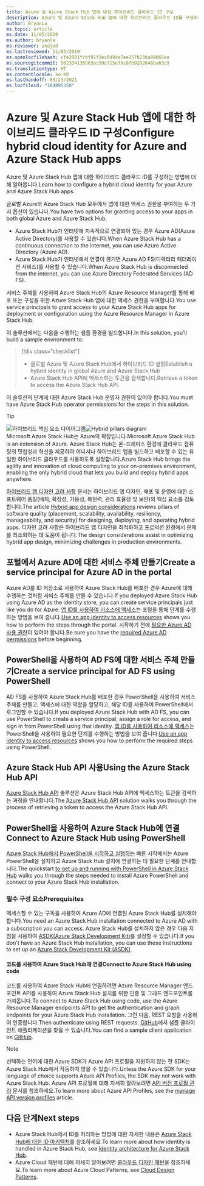 ```yaml
---
title: Azure 및 Azure Stack Hub 앱에 대한 하이브리드 클라우드 ID 구성
description: Azure 및 Azure Stack Hub 앱에 대한 하이브리드 클라우드 ID를 구성하는 방법에 대해 알아봅니다.
author: BryanLa
ms.topic: article
ms.date: 11/05/2019
ms.author: bryanla
ms.reviewer: anajod
ms.lastreviewed: 11/05/2019
ms.openlocfilehash: cfe2001fcbf91f3ec0d94a7ee257b23ba89065ee
ms.sourcegitcommit: 962334135b63ac99c715e7bc8fb9282648ba63c9
ms.translationtype: HT
ms.contentlocale: ko-KR
ms.lasthandoff: 03/23/2021
ms.locfileid: "104895350"
---
```

# <a name="configure-hybrid-cloud-identity-for-azure-and-azure-stack-hub-apps"></a><span data-ttu-id="71d2c-103">Azure 및 Azure Stack Hub 앱에 대한 하이브리드 클라우드 ID 구성</span><span class="sxs-lookup"><span data-stu-id="71d2c-103">Configure hybrid cloud identity for Azure and Azure Stack Hub apps</span></span>

<span data-ttu-id="71d2c-104">Azure 및 Azure Stack Hub 앱에 대한 하이브리드 클라우드 ID를 구성하는 방법에 대해 알아봅니다.</span><span class="sxs-lookup"><span data-stu-id="71d2c-104">Learn how to configure a hybrid cloud identity for your Azure and Azure Stack Hub apps.</span></span>

<span data-ttu-id="71d2c-105">글로벌 Azure와 Azure Stack Hub 모두에서 앱에 대한 액세스 권한을 부여하는 두 가지 옵션이 있습니다.</span><span class="sxs-lookup"><span data-stu-id="71d2c-105">You have two options for granting access to your apps in both global Azure and Azure Stack Hub.</span></span>

 * <span data-ttu-id="71d2c-106">Azure Stack Hub가 인터넷에 지속적으로 연결되어 있는 경우 Azure AD(Azure Active Directory)를 사용할 수 있습니다.</span><span class="sxs-lookup"><span data-stu-id="71d2c-106">When Azure Stack Hub has a continuous connection to the internet, you can use Azure Active Directory (Azure AD).</span></span>
 * <span data-ttu-id="71d2c-107">Azure Stack Hub가 인터넷에서 연결이 끊기면 Azure AD FS(디렉터리 페더레이션 서비스)를 사용할 수 있습니다.</span><span class="sxs-lookup"><span data-stu-id="71d2c-107">When Azure Stack Hub is disconnected from the internet, you can use Azure Directory Federated Services (AD FS).</span></span>

<span data-ttu-id="71d2c-108">서비스 주체를 사용하여 Azure Stack Hub의 Azure Resource Manager를 통해 배포 또는 구성을 위한 Azure Stack Hub 앱에 대한 액세스 권한을 부여합니다.</span><span class="sxs-lookup"><span data-stu-id="71d2c-108">You use service principals to grant access to your Azure Stack Hub apps for deployment or configuration using the Azure Resource Manager in Azure Stack Hub.</span></span>

<span data-ttu-id="71d2c-109">이 솔루션에서는 다음을 수행하는 샘플 환경을 빌드합니다.</span><span class="sxs-lookup"><span data-stu-id="71d2c-109">In this solution, you'll build a sample environment to:</span></span>

> [!div class="checklist"]
> - <span data-ttu-id="71d2c-110">글로벌 Azure 및 Azure Stack Hub에서 하이브리드 ID 설정</span><span class="sxs-lookup"><span data-stu-id="71d2c-110">Establish a hybrid identity in global Azure and Azure Stack Hub</span></span>
> - <span data-ttu-id="71d2c-111">Azure Stack Hub API에 액세스하는 토큰을 검색합니다.</span><span class="sxs-lookup"><span data-stu-id="71d2c-111">Retrieve a token to access the Azure Stack Hub API.</span></span>

<span data-ttu-id="71d2c-112">이 솔루션의 단계에 대한 Azure Stack Hub 운영자 권한이 있어야 합니다.</span><span class="sxs-lookup"><span data-stu-id="71d2c-112">You must have Azure Stack Hub operator permissions for the steps in this solution.</span></span>

> [!Tip]  
> <span data-ttu-id="71d2c-113">![하이브리드 핵심 요소 다이어그램](./media/solution-deployment-guide-cross-cloud-scaling/hybrid-pillars.png)</span><span class="sxs-lookup"><span data-stu-id="71d2c-113">![Hybrid pillars diagram](./media/solution-deployment-guide-cross-cloud-scaling/hybrid-pillars.png)</span></span>  
> <span data-ttu-id="71d2c-114">Microsoft Azure Stack Hub는 Azure의 확장입니다.</span><span class="sxs-lookup"><span data-stu-id="71d2c-114">Microsoft Azure Stack Hub is an extension of Azure.</span></span> <span data-ttu-id="71d2c-115">Azure Stack Hub는 온-프레미스 환경에 클라우드 컴퓨팅의 민첩성과 혁신을 제공하여 어디서나 하이브리드 앱을 빌드하고 배포할 수 있는 유일한 하이브리드 클라우드를 사용하도록 설정합니다.</span><span class="sxs-lookup"><span data-stu-id="71d2c-115">Azure Stack Hub brings the agility and innovation of cloud computing to your on-premises environment, enabling the only hybrid cloud that lets you build and deploy hybrid apps anywhere.</span></span>  
> 
> <span data-ttu-id="71d2c-116">[하이브리드 앱 디자인 고려 사항](overview-app-design-considerations.md) 문서는 하이브리드 앱 디자인, 배포 및 운영에 대한 소프트웨어 품질(배치, 확장성, 가용성, 복원력, 관리 효율성 및 보안)의 핵심 요소를 검토합니다.</span><span class="sxs-lookup"><span data-stu-id="71d2c-116">The article [Hybrid app design considerations](overview-app-design-considerations.md) reviews pillars of software quality (placement, scalability, availability, resiliency, manageability, and security) for designing, deploying, and operating hybrid apps.</span></span> <span data-ttu-id="71d2c-117">디자인 고려 사항은 하이브리드 앱 디자인을 최적화하고 프로덕션 환경에서 문제를 최소화하는 데 도움이 됩니다.</span><span class="sxs-lookup"><span data-stu-id="71d2c-117">The design considerations assist in optimizing hybrid app design, minimizing challenges in production environments.</span></span>

## <a name="create-a-service-principal-for-azure-ad-in-the-portal"></a><span data-ttu-id="71d2c-118">포털에서 Azure AD에 대한 서비스 주체 만들기</span><span class="sxs-lookup"><span data-stu-id="71d2c-118">Create a service principal for Azure AD in the portal</span></span>

<span data-ttu-id="71d2c-119">Azure AD를 ID 저장소로 사용하여 Azure Stack Hub를 배포한 경우 Azure에 대해 수행하는 것처럼 서비스 주체를 만들 수 있습니다.</span><span class="sxs-lookup"><span data-stu-id="71d2c-119">If you deployed Azure Stack Hub using Azure AD as the identity store, you can create service principals just like you do for Azure.</span></span> <span data-ttu-id="71d2c-120">[앱 ID를 사용하여 리소스에 액세스](/azure-stack/operator/azure-stack-create-service-principals#manage-an-azure-ad-app-identity)는 포털을 통해 단계를 수행하는 방법을 보여 줍니다.</span><span class="sxs-lookup"><span data-stu-id="71d2c-120">[Use an app identity to access resources](/azure-stack/operator/azure-stack-create-service-principals#manage-an-azure-ad-app-identity) shows you how to perform the steps through the portal.</span></span> <span data-ttu-id="71d2c-121">시작하기 전에 [필요한 Azure AD 사용 권한](/azure/azure-resource-manager/resource-group-create-service-principal-portal#required-permissions)이 있어야 합니다.</span><span class="sxs-lookup"><span data-stu-id="71d2c-121">Be sure you have the [required Azure AD permissions](/azure/azure-resource-manager/resource-group-create-service-principal-portal#required-permissions) before beginning.</span></span>

## <a name="create-a-service-principal-for-ad-fs-using-powershell"></a><span data-ttu-id="71d2c-122">PowerShell을 사용하여 AD FS에 대한 서비스 주체 만들기</span><span class="sxs-lookup"><span data-stu-id="71d2c-122">Create a service principal for AD FS using PowerShell</span></span>

<span data-ttu-id="71d2c-123">AD FS를 사용하여 Azure Stack Hub를 배포한 경우 PowerShell을 사용하여 서비스 주체를 만들고, 액세스에 대한 역할을 할당하고, 해당 ID를 사용하여 PowerShell에서 로그인할 수 있습니다.</span><span class="sxs-lookup"><span data-stu-id="71d2c-123">If you deployed Azure Stack Hub with AD FS, you can use PowerShell to create a service principal, assign a role for access, and sign in from PowerShell using that identity.</span></span> <span data-ttu-id="71d2c-124">[앱 ID를 사용하여 리소스에 액세스](/azure-stack/operator/azure-stack-create-service-principals#manage-an-ad-fs-app-identity)는 PowerShell을 사용하여 필요한 단계를 수행하는 방법을 보여 줍니다.</span><span class="sxs-lookup"><span data-stu-id="71d2c-124">[Use an app identity to access resources](/azure-stack/operator/azure-stack-create-service-principals#manage-an-ad-fs-app-identity) shows you how to perform the required steps using PowerShell.</span></span>

## <a name="using-the-azure-stack-hub-api"></a><span data-ttu-id="71d2c-125">Azure Stack Hub API 사용</span><span class="sxs-lookup"><span data-stu-id="71d2c-125">Using the Azure Stack Hub API</span></span>

<span data-ttu-id="71d2c-126">[Azure Stack Hub API](/azure-stack/user/azure-stack-rest-api-use) 솔루션은 Azure Stack Hub API에 액세스하는 토큰을 검색하는 과정을 안내합니다.</span><span class="sxs-lookup"><span data-stu-id="71d2c-126">The [Azure Stack Hub API](/azure-stack/user/azure-stack-rest-api-use)  solution walks you through the process of retrieving a token to access the Azure Stack Hub API.</span></span>

## <a name="connect-to-azure-stack-hub-using-powershell"></a><span data-ttu-id="71d2c-127">PowerShell을 사용하여 Azure Stack Hub에 연결</span><span class="sxs-lookup"><span data-stu-id="71d2c-127">Connect to Azure Stack Hub using PowerShell</span></span>

<span data-ttu-id="71d2c-128">[Azure Stack Hub에서 PowerShell을 시작하고 실행하는](/azure-stack/operator/azure-stack-powershell-install) 빠른 시작에서는 Azure PowerShell을 설치하고 Azure Stack Hub 설치에 연결하는 데 필요한 단계를 안내합니다.</span><span class="sxs-lookup"><span data-stu-id="71d2c-128">The quickstart [to get up and running with PowerShell in Azure Stack Hub](/azure-stack/operator/azure-stack-powershell-install) walks you through the steps needed to install Azure PowerShell and connect to your Azure Stack Hub installation.</span></span>

### <a name="prerequisites"></a><span data-ttu-id="71d2c-129">필수 구성 요소</span><span class="sxs-lookup"><span data-stu-id="71d2c-129">Prerequisites</span></span>

<span data-ttu-id="71d2c-130">액세스할 수 있는 구독을 사용하여 Azure AD에 연결된 Azure Stack Hub를 설치해야 합니다.</span><span class="sxs-lookup"><span data-stu-id="71d2c-130">You need an Azure Stack Hub installation connected to Azure AD with a subscription you can access.</span></span> <span data-ttu-id="71d2c-131">Azure Stack Hub를 설치하지 않은 경우 다음 지침을 사용하여 [ASDK(Azure Stack Development Kit)](/azure-stack/asdk/asdk-install)를 설정할 수 있습니다.</span><span class="sxs-lookup"><span data-stu-id="71d2c-131">If you don't have an Azure Stack Hub installation, you can use these instructions to set up an [Azure Stack Development Kit (ASDK)](/azure-stack/asdk/asdk-install).</span></span>

#### <a name="connect-to-azure-stack-hub-using-code"></a><span data-ttu-id="71d2c-132">코드를 사용하여 Azure Stack Hub에 연결</span><span class="sxs-lookup"><span data-stu-id="71d2c-132">Connect to Azure Stack Hub using code</span></span>

<span data-ttu-id="71d2c-133">코드를 사용하여 Azure Stack Hub에 연결하려면 Azure Resource Manager 엔드포인트 API를 사용하여 Azure Stack Hub 설치를 위한 인증 및 그래프 엔드포인트를 가져옵니다.</span><span class="sxs-lookup"><span data-stu-id="71d2c-133">To connect to Azure Stack Hub using code, use the Azure Resource Manager endpoints API to get the authentication and graph endpoints for your Azure Stack Hub installation.</span></span> <span data-ttu-id="71d2c-134">그런 다음, REST 요청을 사용하여 인증합니다.</span><span class="sxs-lookup"><span data-stu-id="71d2c-134">Then authenticate using REST requests.</span></span> <span data-ttu-id="71d2c-135">[GitHub](https://github.com/shriramnat/HybridARMApplication)에서 샘플 클라이언트 애플리케이션을 찾을 수 있습니다.</span><span class="sxs-lookup"><span data-stu-id="71d2c-135">You can find a sample client application on [GitHub](https://github.com/shriramnat/HybridARMApplication).</span></span>

>[!Note]
><span data-ttu-id="71d2c-136">선택하는 언어에 대한 Azure SDK가 Azure API 프로필을 지원하지 않는 한 SDK는 Azure Stack Hub에서 작동하지 않을 수 있습니다.</span><span class="sxs-lookup"><span data-stu-id="71d2c-136">Unless the Azure SDK for your language of choice supports Azure API Profiles, the SDK may not work with Azure Stack Hub.</span></span> <span data-ttu-id="71d2c-137">Azure API 프로필에 대해 자세히 알아보려면 [API 버전 프로필 관리](/azure-stack/user/azure-stack-version-profiles) 문서를 참조하세요.</span><span class="sxs-lookup"><span data-stu-id="71d2c-137">To learn more about Azure API Profiles, see the [manage API version profiles](/azure-stack/user/azure-stack-version-profiles) article.</span></span>

## <a name="next-steps"></a><span data-ttu-id="71d2c-138">다음 단계</span><span class="sxs-lookup"><span data-stu-id="71d2c-138">Next steps</span></span>

- <span data-ttu-id="71d2c-139">Azure Stack Hub에서 ID를 처리하는 방법에 대한 자세한 내용은 [Azure Stack Hub에 대한 ID 아키텍처](/azure-stack/operator/azure-stack-identity-architecture)를 참조하세요.</span><span class="sxs-lookup"><span data-stu-id="71d2c-139">To learn more about how identity is handled in Azure Stack Hub, see [Identity architecture for Azure Stack Hub](/azure-stack/operator/azure-stack-identity-architecture).</span></span>
- <span data-ttu-id="71d2c-140">Azure Cloud 패턴에 대해 자세히 알아보려면 [클라우드 디자인 패턴](/azure/architecture/patterns)을 참조하세요.</span><span class="sxs-lookup"><span data-stu-id="71d2c-140">To learn more about Azure Cloud Patterns, see [Cloud Design Patterns](/azure/architecture/patterns).</span></span>
